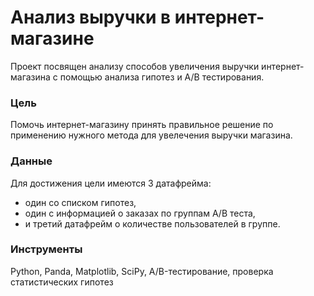 # Анализ выручки в интернет-магазине
Проект посвящен анализу способов увеличения выручки интернет-магазина с помощью анализа гипотез и A/В тестирования.
### Цель
Помочь интернет-магазину принять правильное решение по применению нужного метода для увелечения выручки магазина.
### Данные
Для достижения цели имеются 3 датафрейма: 
- один со списком гипотез,
- один с информацией о заказах по группам А/В теста,
- и третий датафрейм о количестве пользователей в группе.
### Инструменты
Python,
Panda,
Matplotlib,
SciPy,
A/B-тестирование,
проверка статистических гипотез
